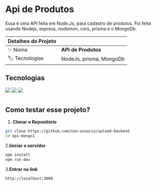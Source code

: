 # Api de Produtos

Essa é uma API feita em Node.Js, para cadastro de produtos. Foi feita usando Nodejs, express, nodemon, cors, prisma e o MongoDb.

| Detalhes do Projeto |     |
| -------------  | --- |
| :sparkles: Nome        | **API de Produtos**
| :label: Tecnologias | NodeJs, prisma, MongoDb

## Tecnologias

![](https://img.shields.io/badge/NodeJs-0075A2?style=for-the-badge&logo=node.js&logoColor=white)
![](https://img.shields.io/badge/Prisma-1C5253?style=for-the-badge&logo=prisma&logoColor=white)
![](https://img.shields.io/badge/MongoDB-43853D?style=for-the-badge&logo=mongodb&logoColor=white)

#

## Como testar esse projeto?

1. **Clonar o Repositório**
```bash
git clone https://github.com/seu-usuario/upload-backend
cd api-mongo1
```
2.**Iniciar o servidor**
```bash
npm install
npm run dev
```
3.**Entrar no link**
```bash
http://localhost:3000
```
